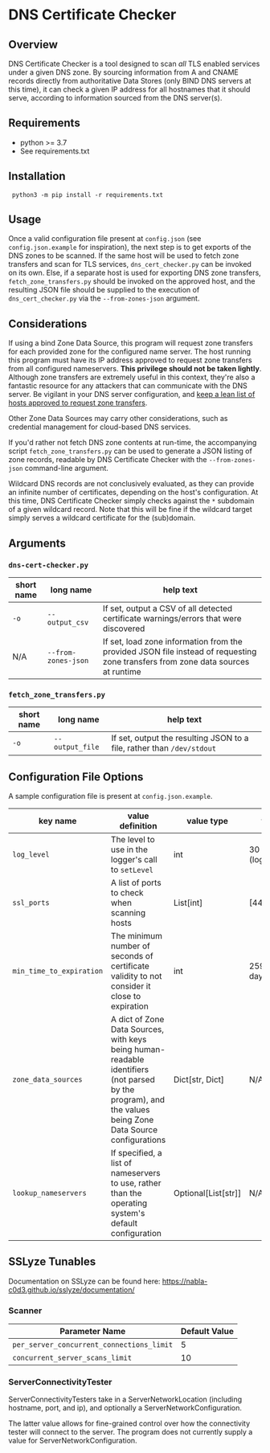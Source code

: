 # DNS Certificate Checker
## Overview
DNS Certificate Checker is a tool designed to scan _all_ TLS enabled services under a given DNS zone. By sourcing information from A and CNAME records directly from authoritative Data Stores (only BIND DNS servers at this time), it can check a given IP address for all hostnames that it should serve, according to information sourced from the DNS server(s).

## Requirements
* python >= 3.7
* See requirements.txt

## Installation
` python3 -m pip install -r requirements.txt`

## Usage
Once a valid configuration file present at `config.json` (see `config.json.example` for inspiration), the next step is to get exports of the DNS zones to be scanned. If the same host will be used to fetch zone transfers and scan for TLS services, `dns_cert_checker.py` can be invoked on its own. Else, if a separate host is used for exporting DNS zone transfers, `fetch_zone_transfers.py` should be invoked on the approved host, and the resulting JSON file should be supplied to the execution of `dns_cert_checker.py` via the `--from-zones-json` argument.

## Considerations
If using a bind Zone Data Source, this program will request zone transfers for each provided zone for the configured name server. The host running this program must have its IP address approved to request zone transfers from all configured nameservers. **This privilege should not be taken lightly**. Although zone transfers are extremely useful in this context, they're also a fantastic resource for any attackers that can communicate with the DNS server. Be vigilant in your DNS server configuration, and [keep a lean list of hosts approved to request zone transfers](https://docs.microsoft.com/en-us/services-hub/health/remediation-steps-ad/configure-all-dns-zones-only-to-allow-zone-transfers-to-specified-ip-addresses).

Other Zone Data Sources may carry other considerations, such as credential management for cloud-based DNS services.

If you'd rather not fetch DNS zone contents at run-time, the accompanying script `fetch_zone_transfers.py` can be used to generate a  JSON  listing of zone records, readable by DNS Certificate Checker with the `--from-zones-json` command-line argument.

Wildcard DNS records are not conclusively evaluated, as they can provide an infinite number of certificates, depending on the host's configuration. At this time, DNS Certificate Checker simply checks against the `*` subdomain of a given wildcard record. Note that this will be fine if the wildcard target simply serves a wildcard certificate for the (sub)domain.

## Arguments
### `dns-cert-checker.py`
|short name|long name|help text|
|-|-|-|
|`-o`|`--output_csv`|If set, output a CSV of all detected certificate warnings/errors that were discovered
|N/A|`--from-zones-json`|If set, load zone information from the provided JSON file instead of requesting zone transfers from zone data sources at runtime

### `fetch_zone_transfers.py`
|short name|long name|help text|
|-|-|-|
|`-o`|`--output_file`|If set, output the resulting JSON to a file, rather than `/dev/stdout`

## Configuration File Options
A sample configuration file is present at `config.json.example`.

|key name|value definition|value type|value default|
|-|-|-|-|
|`log_level`|The level to use in the logger's call to `setLevel`|int|30 (logging.WARNING)|
|`ssl_ports`|A list of ports to check when scanning hosts|List[int]|[443]|
|`min_time_to_expiration`|The minimum number of seconds of certificate validity to not consider it close to expiration|int|2592000 (30 days)|
|`zone_data_sources`|A dict of Zone Data Sources, with keys being human-readable identifiers (not parsed by the program), and the values being Zone Data Source configurations|Dict[str, Dict]|N/A|
|`lookup_nameservers`|If specified, a list of nameservers to use, rather than the operating system's default configuration|Optional[List[str]]|N/A|

## SSLyze Tunables
Documentation on SSLyze can be found here:
https://nabla-c0d3.github.io/sslyze/documentation/

### Scanner
|Parameter Name|Default Value                |
|-----------------------------------------|--|
|`per_server_concurrent_connections_limit`|5 |
|`concurrent_server_scans_limit`          |10|


### ServerConnectivityTester
ServerConnectivityTesters take in a ServerNetworkLocation (including hostname, port, and ip), and optionally a ServerNetworkConfiguration.

The latter value allows for fine-grained control over how the connectivity tester will connect to the server. The program does not currently supply a value for ServerNetworkConfiguration.
